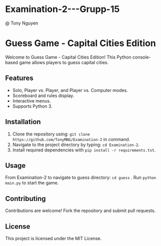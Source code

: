 # Examination-2---Grupp-15
  @ Tony Nguyen

# Guess Game - Capital Cities Edition

Welcome to Guess Game - Capital Cities Edition! This Python console-based game allows players to guess capital cities.

## Features

- Solo, Player vs. Player, and Player vs. Computer modes.
- Scoreboard and rules display.
- Interactive menus.
- Supports Python 3.

## Installation

1. Clone the repository using: `git clone https://github.com/TonyMNG/Examination-2` in command.
2. Navigate to the project directory by typing: `cd Examination-2`.
3. Install required dependencies with `pip install -r requirements.txt`.

## Usage
From Examination-2 to navigate to guess directory: `cd guess` .
Run `python main.py` to start the game.

## Contributing

Contributions are welcome! Fork the repository and submit pull requests.

## License

This project is licensed under the MIT License.

